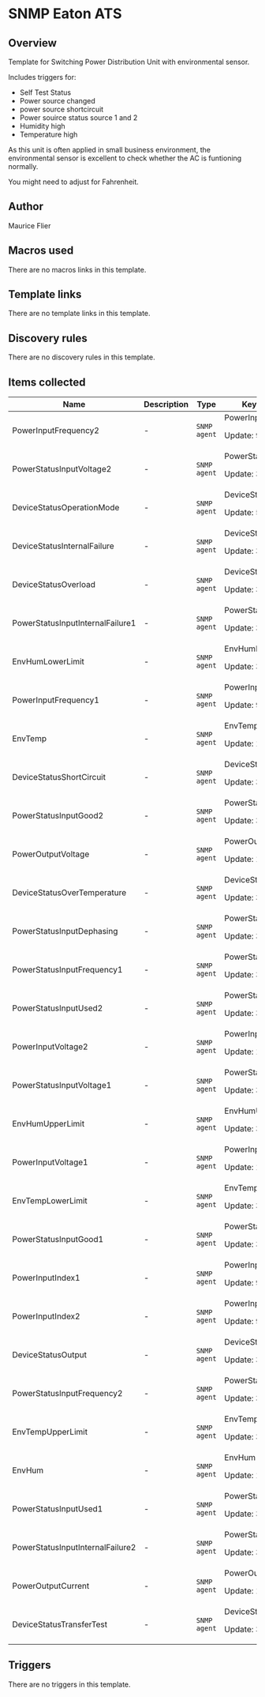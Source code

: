 # SNMP Eaton ATS

## Overview

Template for Switching Power Distribution Unit with environmental sensor.


Includes triggers for:


* Self Test Status
* Power source changed
* power source shortcircuit
* Power souirce status source 1 and 2
* Humidity high
* Temperature high


As this unit is often applied in small business environment, the environmental sensor is excellent to check whether the AC is funtioning normally.


You might need to adjust for Fahrenheit. 



## Author

Maurice Flier

## Macros used

There are no macros links in this template.

## Template links

There are no template links in this template.

## Discovery rules

There are no discovery rules in this template.

## Items collected

|Name|Description|Type|Key and additional info|
|----|-----------|----|----|
|PowerInputFrequency2|<p>-</p>|`SNMP agent`|PowerInputFrequency2<p>Update: 900</p>|
|PowerStatusInputVoltage2|<p>-</p>|`SNMP agent`|PowerStatusInputVoltage2<p>Update: 30</p>|
|DeviceStatusOperationMode|<p>-</p>|`SNMP agent`|DeviceStatusOperationMode<p>Update: 5</p>|
|DeviceStatusInternalFailure|<p>-</p>|`SNMP agent`|DeviceStatusInternalFailure<p>Update: 30</p>|
|DeviceStatusOverload|<p>-</p>|`SNMP agent`|DeviceStatusOverload<p>Update: 30</p>|
|PowerStatusInputInternalFailure1|<p>-</p>|`SNMP agent`|PowerStatusInputInternalFailure1<p>Update: 30</p>|
|EnvHumLowerLimit|<p>-</p>|`SNMP agent`|EnvHumLowerLimit<p>Update: 3600</p>|
|PowerInputFrequency1|<p>-</p>|`SNMP agent`|PowerInputFrequency1<p>Update: 900</p>|
|EnvTemp|<p>-</p>|`SNMP agent`|EnvTemp<p>Update: 15</p>|
|DeviceStatusShortCircuit|<p>-</p>|`SNMP agent`|DeviceStatusShortCircuit<p>Update: 30</p>|
|PowerStatusInputGood2|<p>-</p>|`SNMP agent`|PowerStatusInputGood2<p>Update: 30</p>|
|PowerOutputVoltage|<p>-</p>|`SNMP agent`|PowerOutputVoltage<p>Update: 15</p>|
|DeviceStatusOverTemperature|<p>-</p>|`SNMP agent`|DeviceStatusOverTemperature<p>Update: 30</p>|
|PowerStatusInputDephasing|<p>-</p>|`SNMP agent`|PowerStatusInputDephasing<p>Update: 30</p>|
|PowerStatusInputFrequency1|<p>-</p>|`SNMP agent`|PowerStatusInputFrequency1<p>Update: 30</p>|
|PowerStatusInputUsed2|<p>-</p>|`SNMP agent`|PowerStatusInputUsed2<p>Update: 30</p>|
|PowerInputVoltage2|<p>-</p>|`SNMP agent`|PowerInputVoltage2<p>Update: 15</p>|
|PowerStatusInputVoltage1|<p>-</p>|`SNMP agent`|PowerStatusInputVoltage1<p>Update: 30</p>|
|EnvHumUpperLimit|<p>-</p>|`SNMP agent`|EnvHumUpperLimit<p>Update: 3600</p>|
|PowerInputVoltage1|<p>-</p>|`SNMP agent`|PowerInputVoltage1<p>Update: 15</p>|
|EnvTempLowerLimit|<p>-</p>|`SNMP agent`|EnvTempLowerLimit<p>Update: 3600</p>|
|PowerStatusInputGood1|<p>-</p>|`SNMP agent`|PowerStatusInputGood1<p>Update: 30</p>|
|PowerInputIndex1|<p>-</p>|`SNMP agent`|PowerInputIndex1<p>Update: 900</p>|
|PowerInputIndex2|<p>-</p>|`SNMP agent`|PowerInputIndex2<p>Update: 900</p>|
|DeviceStatusOutput|<p>-</p>|`SNMP agent`|DeviceStatusOutput<p>Update: 30</p>|
|PowerStatusInputFrequency2|<p>-</p>|`SNMP agent`|PowerStatusInputFrequency2<p>Update: 30</p>|
|EnvTempUpperLimit|<p>-</p>|`SNMP agent`|EnvTempUpperLimit<p>Update: 3600</p>|
|EnvHum|<p>-</p>|`SNMP agent`|EnvHum<p>Update: 15</p>|
|PowerStatusInputUsed1|<p>-</p>|`SNMP agent`|PowerStatusInputUsed1<p>Update: 30</p>|
|PowerStatusInputInternalFailure2|<p>-</p>|`SNMP agent`|PowerStatusInputInternalFailure2<p>Update: 30</p>|
|PowerOutputCurrent|<p>-</p>|`SNMP agent`|PowerOutputCurrent<p>Update: 15</p>|
|DeviceStatusTransferTest|<p>-</p>|`SNMP agent`|DeviceStatusTransferTest<p>Update: 30</p>|
## Triggers

There are no triggers in this template.

